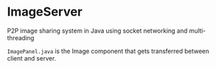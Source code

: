 # ImageServer
P2P image sharing system in Java using socket networking and multi-threading

`ImagePanel.java` is the Image component that gets transferred between client and server. 

